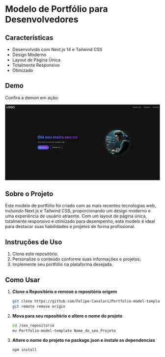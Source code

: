 # Modelo de Portfólio para Desenvolvedores

## Características

- Desenvolvido com Next.js 14 e Tailwind CSS
- Design Moderno
- Layout de Página Única
- Totalmente Responsivo
- Otimizado

## Demo

Confira a demon em ação:

<a href="https://portfolio-model-template.vercel.app" target="_blank">
  <img src="public/Portfolio_home.png" alt="Texto alternativo da imagem">
</a>

## Sobre o Projeto

Este modelo de portfólio foi criado com as mais recentes tecnologias web, incluindo Next.js e Tailwind CSS, proporcionando um design moderno e uma experiência de usuário atraente. Com um layout de página única, totalmente responsivo e otimizado para desempenho, este modelo é ideal para destacar suas habilidades e projetos de forma profissional.

## Instruções de Uso

1. Clone este repositório.
2. Personalize o conteúdo conforme suas informações e projetos.
3. Implemente seu portfólio na plataforma desejada.

## Como Usar

1. **Clone o Repositório e remove o repositório origem**
   ```bash
   git clone https://github.com/Felipe-Cavalari/Portfolio-model-template
   git remote remove origin
2. **Mova para seu repositório e altere o nome do projeto**
    ```bash
    cd /seu_repositorio
    mv Portfolio-model-template Nome_do_seu_Projeto
3. **Altere o nome do projeto no package.json e instale as dependencias**
    ```bash
    npm install

